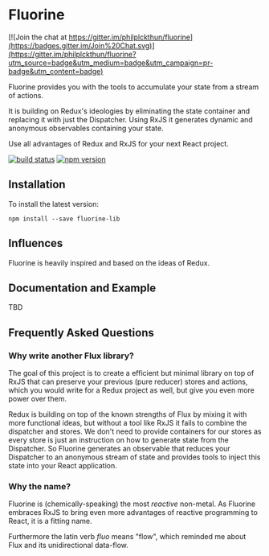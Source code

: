 # Fluorine

[![Join the chat at https://gitter.im/philplckthun/fluorine](https://badges.gitter.im/Join%20Chat.svg)](https://gitter.im/philplckthun/fluorine?utm_source=badge&utm_medium=badge&utm_campaign=pr-badge&utm_content=badge)

Fluorine provides you with the tools to accumulate your state from a stream of
actions.

It is building on Redux's ideologies by eliminating the state container and
replacing it with just the Dispatcher. Using RxJS it generates dynamic and
anonymous observables containing your state.

Use all advantages of Redux and RxJS for your next React project.

[![build status](https://img.shields.io/travis/philplckthun/fluorine/master.svg)](https://travis-ci.org/philplckthun/fluorine)
[![npm version](https://img.shields.io/npm/v/fluorine-lib.svg)](https://www.npmjs.com/package/fluorine-lib)

## Installation

To install the latest version:

```
npm install --save fluorine-lib
```

## Influences

Fluorine is heavily inspired and based on the ideas of Redux.

## Documentation and Example

TBD

## Frequently Asked Questions

### Why write another Flux library?

The goal of this project is to create a efficient but minimal library on top
of RxJS that can preserve your previous (pure reducer) stores and actions, which
you would write for a Redux project as well, but give you even more power over
them.

Redux is building on top of the known strengths of Flux by mixing it with more
functional ideas, but without a tool like RxJS it fails to combine the
dispatcher and stores. We don't need to provide containers for our stores as
every store is just an instruction on how to generate state from the
Dispatcher. So Fluorine generates an observable that reduces your Dispatcher
to an anonymous stream of state and provides tools to inject this state into
your React application.

### Why the name?

Fluorine is (chemically-speaking) the most *reactive* non-metal. As Fluorine
embraces RxJS to bring even more advantages of reactive programming to React, it
is a fitting name.

Furthermore the latin verb *fluo* means "flow", which reminded me about Flux and
its unidirectional data-flow.
